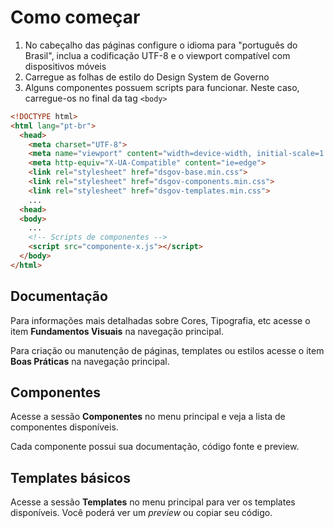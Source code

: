 # Como começar

1. No cabeçalho das páginas configure o idioma para "português do Brasil", inclua a codificação UTF-8 e o viewport compatível com dispositivos móveis
1. Carregue as folhas de estilo do Design System de Governo
1. Alguns componentes possuem scripts para funcionar. Neste caso, carregue-os no final da tag `<body>`

```html
<!DOCTYPE html>
<html lang="pt-br">
  <head>
    <meta charset="UTF-8">
    <meta name="viewport" content="width=device-width, initial-scale=1.0">
    <meta http-equiv="X-UA-Compatible" content="ie=edge">
    <link rel="stylesheet" href="dsgov-base.min.css">
    <link rel="stylesheet" href="dsgov-components.min.css">
    <link rel="stylesheet" href="dsgov-templates.min.css">
    ...
  <head>
  <body>
    ...
    <!-- Scripts de componentes -->
    <script src="componente-x.js"></script>
  </body>
</html>
```



## Documentação

Para informações mais detalhadas sobre Cores, Tipografia, etc acesse o item **Fundamentos Visuais** na navegação principal.

Para criação ou manutenção de páginas, templates ou estilos acesse o item **Boas Práticas** na navegação principal.

## Componentes

Acesse a sessão **Componentes** no menu principal e veja a lista de componentes disponíveis.

Cada componente possui sua documentação, código fonte e preview.

## Templates básicos

Acesse a sessão **Templates** no menu principal para ver os templates disponíveis. Você poderá ver um _preview_ ou copiar seu código.
